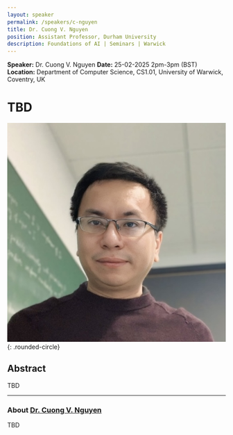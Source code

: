 ```yaml
---
layout: speaker
permalink: /speakers/c-nguyen
title: Dr. Cuong V. Nguyen
position: Assistant Professor, Durham University
description: Foundations of AI | Seminars | Warwick
---
```


**Speaker:** Dr. Cuong V. Nguyen
**Date:** 25-02-2025 2pm-3pm (BST)
**Location:** Department of Computer Science, CS1.01, University of Warwick, Coventry, UK

# TBD

![Dr. Cuong V. Nguyen](/assets/img/c_nguyen.jpg){: .rounded-circle}

## Abstract

TBD

---

### About [Dr. Cuong V. Nguyen](https://nvcuong.github.io)

TBD
